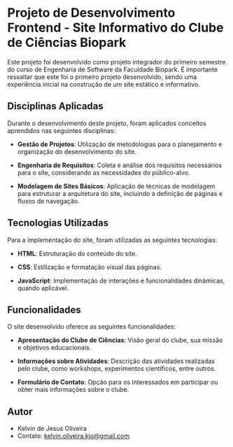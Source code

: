 # Projeto de Desenvolvimento Frontend - Site Informativo do Clube de Ciências Biopark

Este projeto foi desenvolvido como projeto integrador do primeiro semestre do curso de Engenharia de Software da Faculdade Biopark. É importante ressaltar que este foi o primeiro projeto desenvolvido, sendo uma experiência inicial na construção de um site estático e informativo.

## Disciplinas Aplicadas

Durante o desenvolvimento deste projeto, foram aplicados conceitos aprendidos nas seguintes disciplinas:

- **Gestão de Projetos**: Utilização de metodologias para o planejamento e organização do desenvolvimento do site.
  
- **Engenharia de Requisitos**: Coleta e análise dos requisitos necessários para o site, considerando as necessidades do público-alvo.

- **Modelagem de Sites Básicos**: Aplicação de técnicas de modelagem para estruturar a arquitetura do site, incluindo a definição de páginas e fluxos de navegação.

## Tecnologias Utilizadas

Para a implementação do site, foram utilizadas as seguintes tecnologias:

- **HTML**: Estruturação do conteúdo do site.
  
- **CSS**: Estilização e formatação visual das páginas.
  
- **JavaScript**: Implementação de interações e funcionalidades dinâmicas, quando aplicável.

## Funcionalidades

O site desenvolvido oferece as seguintes funcionalidades:

- **Apresentação do Clube de Ciências**: Visão geral do clube, sua missão e objetivos educacionais.
  
- **Informações sobre Atividades**: Descrição das atividades realizadas pelo clube, como workshops, experimentos científicos, entre outros.

- **Formulário de Contato**: Opção para os interessados em participar ou obter mais informações sobre o clube.

## Autor

- Kelvin de Jesus Oliveira
- Contato: kelvin.oliveira.kjo@gmail.com

